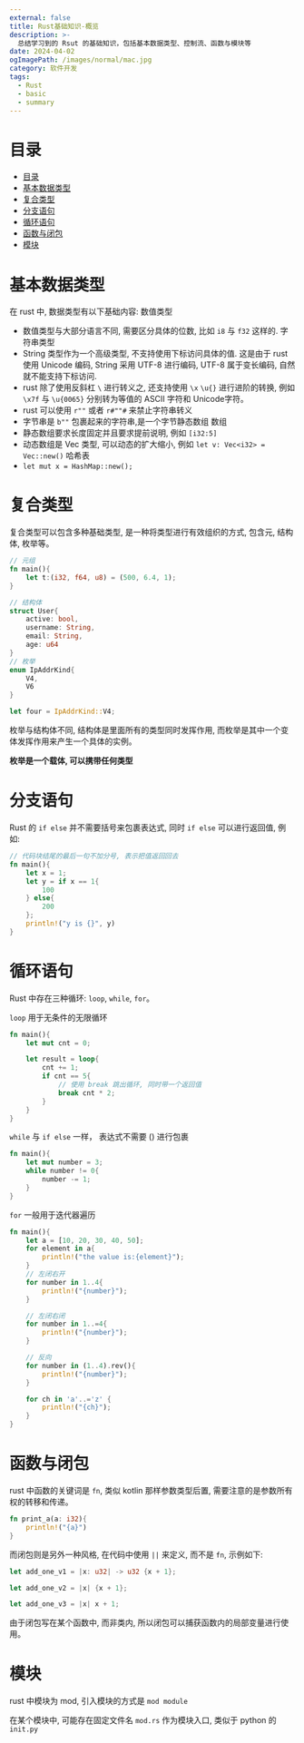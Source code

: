 ```yaml
---
external: false
title: Rust基础知识-概览
description: >-
  总结学习到的 Rsut 的基础知识，包括基本数据类型、控制流、函数与模块等
date: 2024-04-02
ogImagePath: /images/normal/mac.jpg
category: 软件开发
tags:
  - Rust
  - basic
  - summary
---
```


# 目录

- [目录](#目录)
- [基本数据类型](#基本数据类型)
- [复合类型](#复合类型)
- [分支语句](#分支语句)
- [循环语句](#循环语句)
- [函数与闭包](#函数与闭包)
- [模块](#模块)

# 基本数据类型

在 rust 中, 数据类型有以下基础内容:
数值类型
 - 数值类型与大部分语言不同, 需要区分具体的位数, 比如 `i8` 与 `f32` 这样的. 
字符串类型
 - String 类型作为一个高级类型, 不支持使用下标访问具体的值. 这是由于 rust 使用 Unicode 编码, String 采用 UTF-8 进行编码, UTF-8 属于变长编码, 自然就不能支持下标访问. 
 - rust 除了使用反斜杠 `\` 进行转义之, 还支持使用 `\x` `\u{}` 进行进阶的转换, 例如 `\x7f` 与 `\u{0065}` 分别转为等值的 ASCII 字符和 Unicode字符。
 - rust 可以使用 `r""`  或者 `r#""#` 来禁止字符串转义 
 - 字节串是 `b""` 包裹起来的字符串,是一个字节静态数组
数组
 - 静态数组要求长度固定并且要求提前说明, 例如 `[i32:5]`
 - 动态数组是 Vec 类型, 可以动态的扩大缩小, 例如 `let v: Vec<i32> = Vec::new()`
哈希表
 - `let mut x = HashMap::new();`

# 复合类型

复合类型可以包含多种基础类型, 是一种将类型进行有效组织的方式, 包含元, 结构体, 枚举等。

```rust
// 元组
fn main(){
    let t:(i32, f64, u8) = (500, 6.4, 1);
}

// 结构体
struct User{
    active: bool,
    username: String,
    email: String,
    age: u64
}
// 枚举
enum IpAddrKind{
    V4,
    V6
}

let four = IpAddrKind::V4;
```
枚举与结构体不同, 结构体是里面所有的类型同时发挥作用, 而枚举是其中一个变体发挥作用来产生一个具体的实例。  

**枚举是一个载体, 可以携带任何类型**

# 分支语句

Rust 的 `if else` 并不需要括号来包裹表达式, 同时 `if else` 可以进行返回值, 例如:

```rust
// 代码块结尾的最后一句不加分号, 表示把值返回回去
fn main(){
    let x = 1;
    let y = if x == 1{
        100
    } else{
        200
    };
    println!("y is {}", y)
}
```

# 循环语句

Rust 中存在三种循环: `loop`, `while`, `for`。

`loop` 用于无条件的无限循环
```rust
fn main(){
    let mut cnt = 0;

    let result = loop{
        cnt += 1;
        if cnt == 5{
            // 使用 break 跳出循环, 同时带一个返回值
            break cnt * 2;
        }
    }
}
```

`while` 与 `if else` 一样， 表达式不需要 () 进行包裹
```rust
fn main(){
    let mut number = 3;
    while number != 0{
        number -= 1;
    }
}
```

`for` 一般用于迭代器遍历
```rust
fn main(){
    let a = [10, 20, 30, 40, 50];
    for element in a{
        println!("the value is:{element}");
    }
    // 左闭右开
    for number in 1..4{
        println!("{number}");
    }

    // 左闭右闭
    for number in 1..=4{
        println!("{number}");
    }

    // 反向
    for number in (1..4).rev(){
        println!("{number}");
    }

    for ch in 'a'..='z' {
        println!("{ch}");
    }
}
```

# 函数与闭包

rust 中函数的关键词是 `fn`, 类似 kotlin 那样参数类型后置, 需要注意的是参数所有权的转移和传递。

```rust
fn print_a(a: i32){
    println!("{a}")
}
```


而闭包则是另外一种风格, 在代码中使用 `||` 来定义, 而不是 `fn`, 示例如下:
```rust
let add_one_v1 = |x: u32| -> u32 {x + 1};

let add_one_v2 = |x| {x + 1};

let add_one_v3 = |x| x + 1;
```
由于闭包写在某个函数中, 而非类内, 所以闭包可以捕获函数内的局部变量进行使用。

# 模块

rust 中模块为 mod, 引入模块的方式是 `mod module`

在某个模块中, 可能存在固定文件名 `mod.rs` 作为模块入口, 类似于 python 的 `init.py`

